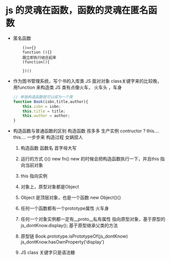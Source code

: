 # js 的灵魂在函数，函数的灵魂在匿名函数

- 匿名函数
    ```JS
        ()=>{}
        function (){}
        跟立即执行结合起来
        (function(){

        })()
    ```

- 作为图书管理系统，写个书的入库类
    JS 面对对象 class关键字来的比较晚，用function 来构造类
    JS 类有点像火车， 火车头  ，车身
    ```javascript
    // 单独构造函数就可以成为一个类
    function Book(isbn,title,author){
        this.isbn = isbn;
        this.title = title;
        this.author = author;
    }
    ```
- 构造函数与普通函数的区别
    构造函数  孩多多  生产实例 contructor ?
    this....
    this....
    一步步来  构造过程 女娲捏人
    1. 构造函数 函数名 首字母大写
    2. 运行的方式 ()()   new fn()
    new 的时候会把构造函数执行一下，并且this 指向当前对象
    3. this 指向实例
    4. 对象上，原型对象都是Object
    5. Object 是顶层对象，也是一个函数  new Object(){}
    6. 任何一个函数都有一个prototype属性 火车身
    7. 任何一个对象实例都一定有__proto__私有属性
        指向原型对象，基于原型的
        js_dontKnow.display(); 基于原型继承父类的方法
    8. 原型链
         Book.prototype.isPrototypeOf(js_dontKnow)
         js_dontKnow.hasOwnProperty('display')

    9. JS class 关键字只是语法糖

